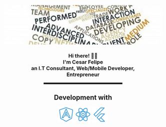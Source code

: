 


  <!-- Hi there! Feel free to make this your own but don't use my data -->
  
<div align="center">
  <a href="https://github.com/metaces"><img src="https://github.com/metaces/metaces/blob/main/1517780780128.jpg" alt="metaces's Header"></a>

<br>
  
<h3>Hi there! 👋🤓<br>I'm Cesar Felipe<br>an I.T Consultant, Web/Mobile Developer, <br>Entrepreneur</h3>

<hr width="50%" style="height:5px;">


## Development with

<div align="center">
	<img src="https://github.com/metaces/metaces/blob/main/icons8-angularjs-50.png" alt="metaces's angularjs">
	<img src="https://github.com/metaces/metaces/blob/main/icons8-react-native-50.png" alt="metaces's reactjs">
	<img src="https://github.com/metaces/metaces/blob/main/icons8-flutter-50.png" alt="metaces's flutter">
</div>

</div>

<!--
**metaces/metaces** is a ✨ _special_ ✨ repository because its `README.md` (this file) appears on your GitHub profile.

Here are some ideas to get you started:

- 🔭 I’m currently working on ...
- 🌱 I’m currently learning ...
- 👯 I’m looking to collaborate on ...
- 🤔 I’m looking for help with ...
- 💬 Ask me about ...
- 📫 How to reach me: ...
- 😄 Pronouns: ...
- ⚡ Fun fact: ...
-->

